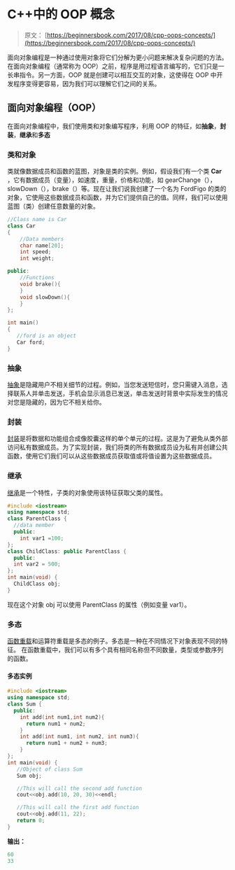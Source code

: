 # C++中的 OOP 概念

> 原文： [https://beginnersbook.com/2017/08/cpp-oops-concepts/](https://beginnersbook.com/2017/08/cpp-oops-concepts/)

面向对象编程是一种通过使用对象将它们分解为更小问题来解决复杂问题的方法。在面向对象编程（通常称为 OOP）之前，程序是用过程语言编写的，它们只是一长串指令。另一方面，OOP 就是创建可以相互交互的对象，这使得在 OOP 中开发程序变得更容易，因为我们可以理解它们之间的关系。

## 面向对象编程（OOP）

在面向对象编程中，我们使用类和对象编写程序，利用 OOP 的特征，如**抽象**，**封装**，**继承**和**多态**

### 类和对象

类就像数据成员和函数的蓝图，对象是类的实例。例如，假设我们有一个类 **Car** ，它有数据成员（变量），如速度，重量，价格和功能，如 gearChange（），slowDown（），brake（）等。现在让我们说我创建了一个名为 FordFigo 的类的对象，它使用这些数据成员和函数，并为它们提供自己的值。同样，我们可以使用蓝图（类）创建任意数量的对象。

```cpp
//Class name is Car
class Car
{
    //Data members
    char name[20];
    int speed;
    int weight;

public:
    //Functions
    void brake(){
    }
    void slowDown(){
    }
};

int main()
{
   //ford is an object
   Car ford; 
}
```

### 抽象

[抽象](https://beginnersbook.com/2017/09/abstraction-in-c-with-example/)是隐藏用户不相关细节的过程。例如，当您发送短信时，您只需键入消息，选择联系人并单击发送，手机会显示消息已发送，单击发送时背景中实际发生的情况对您是隐藏的，因为它不相关给你。

### 封装

[封装](https://beginnersbook.com/2017/09/cpp-encapsulation/)是将数据和功能组合成像胶囊这样的单个单元的过程。这是为了避免从类外部访问私有数据成员。为了实现封装，我们将类的所有数据成员设为私有并创建公共函数，使用它们我们可以从这些数据成员获取值或将值设置为这些数据成员。

### 继承

[继承](https://beginnersbook.com/2017/08/cpp-inheritance/)是一个特性，子类的对象使用该特征获取父类的属性。

```cpp
#include <iostream>
using namespace std;
class ParentClass {
  //data member
  public:
    int var1 =100;
};
class ChildClass: public ParentClass {
  public:
  int var2 = 500;
};
int main(void) {
  ChildClass obj;
}
```

现在这个对象 obj 可以使用 ParentClass 的属性（例如变量 var1）。

### 多态

[函数重载](https://beginnersbook.com/2017/08/cpp-function-overloading/)和运算符重载是多态的例子。多态是一种在不同情况下对象表现不同的特征。
在函数重载中，我们可以有多个具有相同名称但不同数量，类型或参数序列的函数。

#### 多态实例

```cpp
#include <iostream>
using namespace std;
class Sum {
  public:
    int add(int num1,int num2){
      return num1 + num2;
    }
    int add(int num1, int num2, int num3){
      return num1 + num2 + num3;
    }
};
int main(void) {
   //Object of class Sum
   Sum obj;

   //This will call the second add function
   cout<<obj.add(10, 20, 30)<<endl;

   //This will call the first add function
   cout<<obj.add(11, 22);
   return 0;
}
```

**输出：**

```cpp
60
33
```
